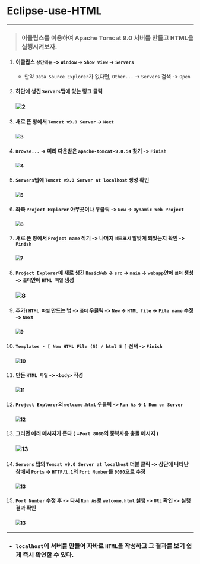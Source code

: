 # Eclipse-use-HTML

***

> ### 이클립스를 이용하여 Apache Tomcat 9.0 서버를 만들고 HTML을 실행시켜보자.

1. ####  이클립스 `상단메뉴` -> `Window` -> `Show View` -> `Servers`

     * 만약 `Data Source Explorer`가 없다면, `Other...` -> `Servers` 검색 -> `Open`




2. ####  하단에 생긴 `Servers`탭에 있는 링크 클릭

     ### <img src="md-images/tomcat1.JPG" alt="2" style="zoom:;" />




3. ####  새로 뜬 창에서 `Tomcat v9.0 Server` -> `Next`

     ### <img src="md-images/tomcat2.JPG" alt="3" style="zoom:80%;" />




4. ####  `Browse...` -> 미리 다운받은 `apache-tomcat-9.0.54` 찾기 -> `Finish`

     ### <img src="md-images/tomcat3.JPG" alt="4" style="zoom:80%;" />




5. ####  `Servers`탭에 `Tomcat v9.0 Server at localhost` 생성 확인

     ### <img src="md-images/tomcat4.JPG" alt="5" style="zoom:80%;" />




6. ####  좌측 `Project Explorer` 아무곳이나 우클릭 -> `New` -> `Dynamic Web Project` 

     ### <img src="md-images/tomcat5.JPG" alt="6" style="zoom:80%;" />




7. ####  새로 뜬 창에서 `Project name` 적기 -> 나머지 `체크표시` 알맞게 되었는지 확인 -> `Finish`

     ### <img src="md-images/tomcat6.JPG" alt="7" style="zoom:80%;" />




8. ####  `Project Explorer`에 새로 생긴 `BasicWeb` -> `src` -> `main` -> `webapp`안에 `폴더` 생성 -> `폴더`안에 `HTML 파일` 생성

     ### <img src="md-images/tomcat7.JPG" alt="8"  />




9. ####  추가) `HTML 파일` 만드는 법 -> `폴더` 우클릭 -> `New` -> `HTML file` -> `File name` 수정 -> `Next`

     ### <img src="md-images/tomcat8.JPG" alt="9" style="zoom:80%;" />




10. ####  `Templates - [ New HTML File (5) / html 5 ]` 선택 -> `Finish`

      ### <img src="md-images/tomcat9.JPG" alt="10" style="zoom:80%;" />




11. ####  만든 `HTML 파일` -> `<body>` 작성

      ### <img src="md-images/tomcat10.JPG" alt="11" style="zoom:80%;" />




12. ####  `Project Explorer`의 `welcome.html` 우클릭 -> `Run As` -> `1 Run on Server`

      ### <img src="md-images/tomcat11.JPG" alt="12" style="zoom:80%;" />




13. #### 그러면 에러 메시지가 뜬다 ( =`Port 8080`의 중복사용 충돌 메시지 )

      ### <img src="md-images/tomcat12_error.JPG" alt="13"  />
    



13. #### `Servers` 탭의 `Tomcat v9.0 Server at localhost` 더블 클릭 -> 상단에 나타난 창에서 `Ports` -> `HTTP/1.1`의 `Port Number`를 `9090`으로 수정

      ### <img src="md-images/tomcat13.JPG" alt="13" style="zoom:80%;" />




13. #### `Port Number` 수정 후 -> 다시 `Run As`로 `welcome.html` 실행 -> `URL` 확인 -> 실행 결과 확인

      ### <img src="md-images/tomcat14.JPG" alt="13" style="zoom:80%;" />




***



* ### `localhost`에 서버를 만들어 자바로 `HTML`을 작성하고 그 결과를 보기 쉽게 즉시 확인할 수 있다.

